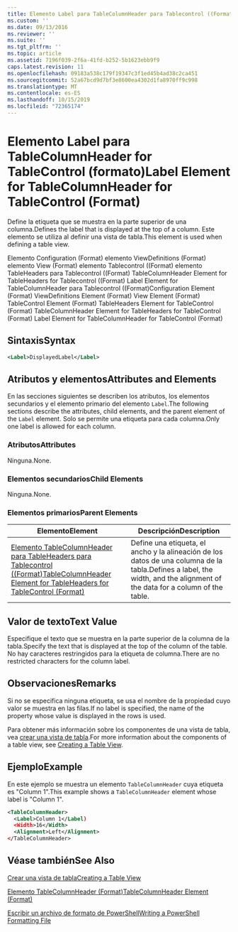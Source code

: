 ```yaml
---
title: Elemento Label para TableColumnHeader para Tablecontrol ((Format) | Microsoft Docs
ms.custom: ''
ms.date: 09/13/2016
ms.reviewer: ''
ms.suite: ''
ms.tgt_pltfrm: ''
ms.topic: article
ms.assetid: 7196f039-2f6a-41fd-b252-5b1623ebb9f9
caps.latest.revision: 11
ms.openlocfilehash: 09183a538c179f19347c3f1ed45b4ad38c2ca451
ms.sourcegitcommit: 52a67bcd9d7bf3e8600ea4302d1fa8970ff9c998
ms.translationtype: MT
ms.contentlocale: es-ES
ms.lasthandoff: 10/15/2019
ms.locfileid: "72365174"
---
```

# <a name="label-element-for-tablecolumnheader-for-tablecontrol-format"></a><span data-ttu-id="e2567-102">Elemento Label para TableColumnHeader for TableControl (formato)</span><span class="sxs-lookup"><span data-stu-id="e2567-102">Label Element for TableColumnHeader for TableControl (Format)</span></span>

<span data-ttu-id="e2567-103">Define la etiqueta que se muestra en la parte superior de una columna.</span><span class="sxs-lookup"><span data-stu-id="e2567-103">Defines the label that is displayed at the top of a column.</span></span> <span data-ttu-id="e2567-104">Este elemento se utiliza al definir una vista de tabla.</span><span class="sxs-lookup"><span data-stu-id="e2567-104">This element is used when defining a table view.</span></span>

<span data-ttu-id="e2567-105">Elemento Configuration (Format) elemento ViewDefinitions (Format) elemento View (Format) elemento Tablecontrol ((Format) elemento TableHeaders para Tablecontrol ((Format) TableColumnHeader Element for TableHeaders for Tablecontrol ((Format) Label Element for TableColumnHeader para Tablecontrol ((Format)</span><span class="sxs-lookup"><span data-stu-id="e2567-105">Configuration Element (Format) ViewDefinitions Element (Format) View Element (Format) TableControl Element (Format) TableHeaders Element for TableControl (Format) TableColumnHeader Element for TableHeaders for TableControl (Format) Label Element  for TableColumnHeader for TableControl (Format)</span></span>

## <a name="syntax"></a><span data-ttu-id="e2567-106">Sintaxis</span><span class="sxs-lookup"><span data-stu-id="e2567-106">Syntax</span></span>

```xml
<Label>DisplayedLabel</Label>

```

## <a name="attributes-and-elements"></a><span data-ttu-id="e2567-107">Atributos y elementos</span><span class="sxs-lookup"><span data-stu-id="e2567-107">Attributes and Elements</span></span>

<span data-ttu-id="e2567-108">En las secciones siguientes se describen los atributos, los elementos secundarios y el elemento primario del elemento `Label`.</span><span class="sxs-lookup"><span data-stu-id="e2567-108">The following sections describe the attributes, child elements, and the parent element of the `Label` element.</span></span> <span data-ttu-id="e2567-109">Solo se permite una etiqueta para cada columna.</span><span class="sxs-lookup"><span data-stu-id="e2567-109">Only one label is allowed for each column.</span></span>

### <a name="attributes"></a><span data-ttu-id="e2567-110">Atributos</span><span class="sxs-lookup"><span data-stu-id="e2567-110">Attributes</span></span>

<span data-ttu-id="e2567-111">Ninguna.</span><span class="sxs-lookup"><span data-stu-id="e2567-111">None.</span></span>

### <a name="child-elements"></a><span data-ttu-id="e2567-112">Elementos secundarios</span><span class="sxs-lookup"><span data-stu-id="e2567-112">Child Elements</span></span>

<span data-ttu-id="e2567-113">Ninguna.</span><span class="sxs-lookup"><span data-stu-id="e2567-113">None.</span></span>

### <a name="parent-elements"></a><span data-ttu-id="e2567-114">Elementos primarios</span><span class="sxs-lookup"><span data-stu-id="e2567-114">Parent Elements</span></span>

|<span data-ttu-id="e2567-115">Elemento</span><span class="sxs-lookup"><span data-stu-id="e2567-115">Element</span></span>|<span data-ttu-id="e2567-116">Descripción</span><span class="sxs-lookup"><span data-stu-id="e2567-116">Description</span></span>|
|-------------|-----------------|
|[<span data-ttu-id="e2567-117">Elemento TableColumnHeader para TableHeaders para Tablecontrol ((Format)</span><span class="sxs-lookup"><span data-stu-id="e2567-117">TableColumnHeader Element for TableHeaders for TableControl  (Format)</span></span>](./tablecolumnheader-element-format.md)|<span data-ttu-id="e2567-118">Define una etiqueta, el ancho y la alineación de los datos de una columna de la tabla.</span><span class="sxs-lookup"><span data-stu-id="e2567-118">Defines a label, the width, and the alignment of the data for a column of the table.</span></span>|

## <a name="text-value"></a><span data-ttu-id="e2567-119">Valor de texto</span><span class="sxs-lookup"><span data-stu-id="e2567-119">Text Value</span></span>

<span data-ttu-id="e2567-120">Especifique el texto que se muestra en la parte superior de la columna de la tabla.</span><span class="sxs-lookup"><span data-stu-id="e2567-120">Specify the text that is displayed at the top of the column of the table.</span></span> <span data-ttu-id="e2567-121">No hay caracteres restringidos para la etiqueta de columna.</span><span class="sxs-lookup"><span data-stu-id="e2567-121">There are no restricted characters for the column label.</span></span>

## <a name="remarks"></a><span data-ttu-id="e2567-122">Observaciones</span><span class="sxs-lookup"><span data-stu-id="e2567-122">Remarks</span></span>

<span data-ttu-id="e2567-123">Si no se especifica ninguna etiqueta, se usa el nombre de la propiedad cuyo valor se muestra en las filas.</span><span class="sxs-lookup"><span data-stu-id="e2567-123">If no label is specified, the name of the property whose value is displayed in the rows is used.</span></span>

<span data-ttu-id="e2567-124">Para obtener más información sobre los componentes de una vista de tabla, vea [crear una vista de tabla](./creating-a-table-view.md).</span><span class="sxs-lookup"><span data-stu-id="e2567-124">For more information about the components of a table view, see [Creating a Table View](./creating-a-table-view.md).</span></span>

## <a name="example"></a><span data-ttu-id="e2567-125">Ejemplo</span><span class="sxs-lookup"><span data-stu-id="e2567-125">Example</span></span>

<span data-ttu-id="e2567-126">En este ejemplo se muestra un elemento `TableColumnHeader` cuya etiqueta es "Column 1".</span><span class="sxs-lookup"><span data-stu-id="e2567-126">This example shows a `TableColumnHeader` element whose label is "Column 1".</span></span>

```xml
<TableColumnHeader>
  <Label>Column 1</Label)
  <Width>16</Width>
  <Alignment>Left</Alignment>
</TableColumnHeader>
```

## <a name="see-also"></a><span data-ttu-id="e2567-127">Véase también</span><span class="sxs-lookup"><span data-stu-id="e2567-127">See Also</span></span>

[<span data-ttu-id="e2567-128">Crear una vista de tabla</span><span class="sxs-lookup"><span data-stu-id="e2567-128">Creating a Table View</span></span>](./creating-a-table-view.md)

[<span data-ttu-id="e2567-129">Elemento TableColumnHeader (Format)</span><span class="sxs-lookup"><span data-stu-id="e2567-129">TableColumnHeader Element (Format)</span></span>](./tablecolumnheader-element-format.md)

[<span data-ttu-id="e2567-130">Escribir un archivo de formato de PowerShell</span><span class="sxs-lookup"><span data-stu-id="e2567-130">Writing a PowerShell Formatting File</span></span>](./writing-a-powershell-formatting-file.md)
